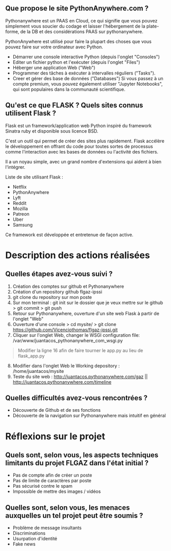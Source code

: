 ## Que propose le site PythonAnywhere.com ?

Pythonanywhere est un PAAS en Cloud, ce qui signifie que vous pouvez simplement vous soucier du codage et laisser l'hébergement de la plate-forme, de la DB et des considérations PAAS sur pythonanywhere.

PythonAnywhere est utilisé pour faire la plupart des choses que vous pouvez faire sur votre ordinateur avec Python. 
  - Démarrer une console interactive Python (depuis l'onglet "Consoles")
  - Editer un fichier python et l'exécuter (depuis l'onglet "Files")
  - Héberger une application Web ("Web") 
  - Programmer des tâches à exécuter à intervalles réguliers ("Tasks"). 
  - Creer et gérer des base de données ("Databases")
Si vous passez à un compte premium, vous pouvez également utiliser "Jupyter Notebooks", qui sont populaires dans la communauté scientifique.

## Qu'est ce que FLASK ? Quels sites connus utilisent Flask ?

Flask est un framework/application web Python inspiré du framework Sinatra ruby et disponible sous licence BSD.

C'est un outil qui permet de créer des sites plus rapidement. Flask accélère le développement en offrant du code pour toutes sortes de processus comme l'interaction avec les bases de données ou l'activité des fichiers.

Il a un noyau simple, avec un grand nombre d'extensions qui aident à bien l'intégrer.

Liste de site utilisant Flask :
 - Netflix
 - PythonAnywhere
 - Lyft
 - Reddit
 - Mozilla
 - Patreon
 - Uber
 - Samsung
 
Ce framework est développée et entretenue de façon active.
 
# Description des actions réalisées 
## Quelles étapes avez-vous suivi ?
 
1. Création des comptes sur github et Pythonanywhere
2. Création d'un repository github flgaz-ipssi
3. git clone du repository sur mon poste
4. Sur mon terminal : git init sur le dossier que je veux mettre sur le github > git commit > git push
5. Retour sur Pythonanywhere, ouverture d'un site web Flask à partir de l'onglet "Web"
6. Ouverture d'une console > cd mysite/ > git clone https://github.com/Vicenciothomas/flgaz-ipssi.git 
7. Cliquer sur l'onglet Web, changer le WSGI configuration file: /var/www/juantacos_pythonanywhere_com_wsgi.py 
  > Modifier la ligne 16 afin de faire tourner le app.py au lieu de flask_app.py
8. Modifier dans l'onglet Web le Working depository : /home/juantacos/mysite 
9. Teste du site web : http://juantacos.pythonanywhere.com/gaz || http://juantacos.pythonanywhere.com/timeline
 
## Quelles difficultés avez-vous rencontrées ?

- Découverte de Github et de ses fonctions
- Découverte de la navigation sur Pythonanywhere mais intuitif en général

# Réflexions sur le projet 
## Quels sont, selon vous, les aspects techniques limitants du projet FLGAZ dans l'état initial ?
 
- Pas de compte afin de créer un poste
- Pas de limite de caractères par poste
- Pas sécurisé contre le spam
- Impossible de mettre des images / vidéos
 
## Quelles sont, selon vous, les menaces auxquelles un tel projet peut être soumis ?

- Problème de message insultants
- Discriminations
- Usurpation d'identité
- Fake news
